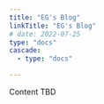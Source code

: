 ```yaml
---
title: "EG's Blog"
linkTitle: "EG's Blog"
# date: 2022-07-25
type: "docs"
cascade:
  - type: "docs"

---
```



Content TBD